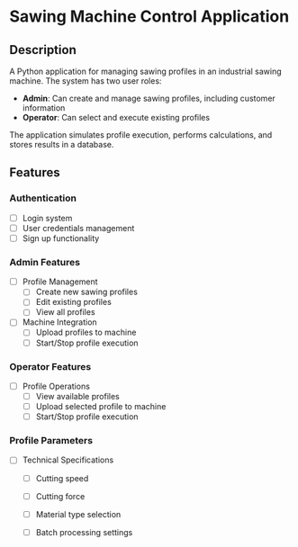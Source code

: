 # Sawing Machine Control Application

## Description
A Python application for managing sawing profiles in an industrial sawing machine. The system has two user roles:
- **Admin**: Can create and manage sawing profiles, including customer information
- **Operator**: Can select and execute existing profiles

The application simulates profile execution, performs calculations, and stores results in a database.

## Features

### Authentication
- [ ] Login system
- [ ] User credentials management
- [ ] Sign up functionality

### Admin Features
- [ ] Profile Management
  - [ ] Create new sawing profiles
  - [ ] Edit existing profiles
  - [ ] View all profiles
- [ ] Machine Integration
  - [ ] Upload profiles to machine
  - [ ] Start/Stop profile execution
  
### Operator Features
- [ ] Profile Operations
  - [ ] View available profiles
  - [ ] Upload selected profile to machine
  - [ ] Start/Stop profile execution

### Profile Parameters
- [ ] Technical Specifications
  - [ ] Cutting speed
  - [ ] Cutting force
  - [ ] Material type selection
  - [ ] Batch processing settings

